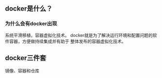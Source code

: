 ## docker是什么？
### 为什么会有docker出现
系统平滑移植，容器虚拟化技术。
docker就是为了解决运行环境和配置问题的软件容器，方便做持续集成并有助于
整体发布的容器虚拟化技术。

## docker三件套
镜像、容器和仓库

